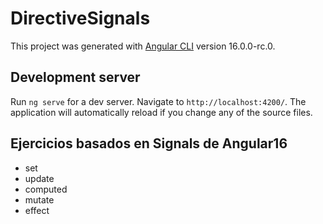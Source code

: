 # DirectiveSignals

This project was generated with [Angular CLI](https://github.com/angular/angular-cli) version 16.0.0-rc.0.

## Development server

Run `ng serve` for a dev server. Navigate to `http://localhost:4200/`. The application will automatically reload if you change any of the source files.




## Ejercicios basados en Signals de Angular16

 - set
 - update
 - computed
 - mutate
 - effect


